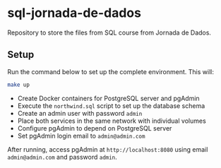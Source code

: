 # sql-jornada-de-dados

Repository to store the files from SQL course from Jornada de Dados.

## Setup

Run the command below to set up the complete environment. This will:

```bash
make up
```

- Create Docker containers for PostgreSQL server and pgAdmin
- Execute the `northwind.sql` script to set up the database schema
- Create an admin user with password `admin`
- Place both services in the same network with individual volumes
- Configure pgAdmin to depend on PostgreSQL server
- Set pgAdmin login email to `admin@admin.com`

After running, access pgAdmin at `http://localhost:8080` using email `admin@admin.com` and password `admin`.

